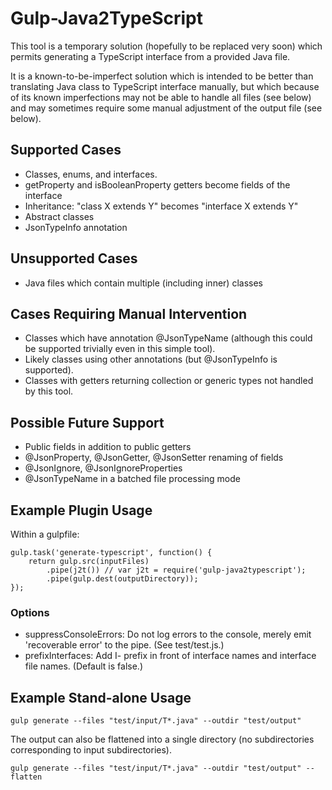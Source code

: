 Gulp-Java2TypeScript
============================

This tool is a temporary solution (hopefully to be replaced very soon) which 
permits generating a TypeScript interface from a provided Java file.

It is a known-to-be-imperfect solution which is intended to be better than
translating Java class to TypeScript interface manually, but which because of
its known imperfections may not be able to handle all files (see below) and
may sometimes require some manual adjustment of the output file (see below).

Supported Cases
---------------
* Classes, enums, and interfaces.
* getProperty and isBooleanProperty getters become fields of the interface
* Inheritance: "class X extends Y" becomes "interface X extends Y"
* Abstract classes
* JsonTypeInfo annotation

Unsupported Cases
-----------------
* Java files which contain multiple (including inner) classes

Cases Requiring Manual Intervention
---------------------------------
* Classes which have annotation @JsonTypeName (although this could be
    supported trivially even in this simple tool).
* Likely classes using other annotations (but @JsonTypeInfo is supported).
* Classes with getters returning collection or generic types not handled by this tool.

Possible Future Support
-----------------------
* Public fields in addition to public getters
* @JsonProperty, @JsonGetter, @JsonSetter renaming of fields
* @JsonIgnore, @JsonIgnoreProperties
* @JsonTypeName in a batched file processing mode

Example Plugin Usage
--------------------

Within a gulpfile:

	gulp.task('generate-typescript', function() {
		return gulp.src(inputFiles)
		    .pipe(j2t()) // var j2t = require('gulp-java2typescript');
	    	.pipe(gulp.dest(outputDirectory));
	});

### Options ###
* suppressConsoleErrors: Do not log errors to the console, merely emit 'recoverable error' to the pipe. (See test/test.js.)
* prefixInterfaces: Add I- prefix in front of interface names and interface file names. (Default is false.)

Example Stand-alone Usage
-------------------------

	gulp generate --files "test/input/T*.java" --outdir "test/output"

The output can also be flattened into a single directory (no subdirectories corresponding to input subdirectories).

	gulp generate --files "test/input/T*.java" --outdir "test/output" --flatten
